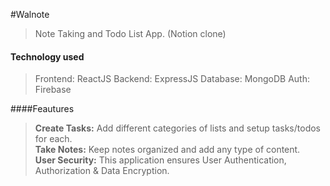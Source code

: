 #Walnote

> Note Taking and Todo List App. (Notion clone)

#### Technology used

> Frontend: ReactJS
> Backend: ExpressJS
> Database: MongoDB
> Auth: Firebase

####Feautures

> **Create Tasks:** Add different categories of lists and setup tasks/todos for each.  
> **Take Notes:** Keep notes organized and add any type of content.  
> **User Security:** This application ensures User Authentication, Authorization & Data Encryption.
